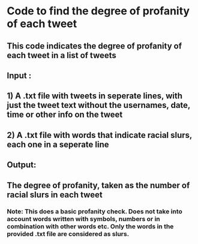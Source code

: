 
# Code to find the degree of profanity of each tweet

## This code indicates the degree of profanity of each tweet in a list of tweets

## Input : 
## 1) A .txt file with tweets in seperate lines, with just the tweet text without the usernames, date, time or other info on the tweet
## 2) A .txt file with words that indicate racial slurs, each one in a seperate line




## Output: 

## The degree of profanity, taken as the number of racial slurs in each tweet

### Note: This does a basic profanity check. Does not take into account words written with symbols, numbers or in combination with other words etc. Only the words in the provided .txt file are considered as slurs.
